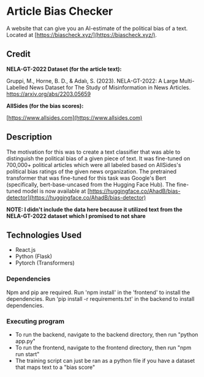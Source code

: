 # Article Bias Checker

A website that can give you an AI-estimate of the political bias of a text. Located at [https://biascheck.xyz/](https://biascheck.xyz/).

## Credit

**NELA-GT-2022 Dataset (for the article text):**

Gruppi, M., Horne, B. D., & Adalı, S. (2023). NELA-GT-2022: A Large Multi-Labelled News Dataset for The Study of Misinformation in News Articles. https://arxiv.org/abs/2203.05659


**AllSides (for the bias scores):**

[https://www.allsides.com](https://www.allsides.com)
## Description

The motivation for this was to create a text classifier that was able to distinguish the political bias of a given piece of text. It was fine-tuned on 700,000+ political articles which were all labeled based on AllSides's political bias ratings of the given news organization. The pretrained transformer that was fine-tuned for this task was Google's Bert (specifically, bert-base-uncased from the Hugging Face Hub). The fine-tuned model is now available at [https://huggingface.co/AhadB/bias-detector](https://huggingface.co/AhadB/bias-detector) 

**NOTE: I didn't include the data here because it utilized text from the NELA-GT-2022 dataset which I promised to not share**

## Technologies Used
 - React.js
 - Python (Flask)
 - Pytorch (Transformers)

### Dependencies

Npm and pip are required. Run 'npm install' in the  'frontend' to install the dependencies. Run 'pip install -r requirements.txt' in the backend to install dependencies.

### Executing program

* To run the backend, navigate to the backend directory, then run "python app.py"
* To run the frontend, navigate to the frontend directory, then run "npm run start"
* The training script can just be ran as a python file if you have a dataset that maps text to a "bias score"

